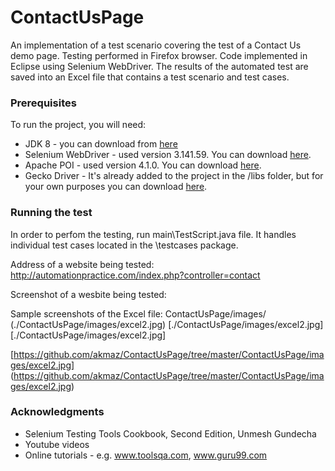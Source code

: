 # ContactUsPage
An implementation of a test scenario covering the test of a Contact Us demo page. Testing performed in Firefox browser. Code implemented in Eclipse using Selenium WebDriver. The results of the automated test are saved into an Excel file that contains a test scenario and test cases.

### Prerequisites
To run the project, you will need:
* JDK 8 - you can download from [here](https://www.oracle.com/technetwork/java/javase/downloads/jdk8-downloads-2133151.html)
* Selenium WebDriver - used version 3.141.59.
You can download [here](https://www.seleniumhq.org/download/).
* Apache POI - used version 4.1.0.
You can download [here](https://poi.apache.org/download.html#POI-4.1.0).
* Gecko Driver - 
It's already added to the project in the /libs folder, but for your own purposes you can download [here](https://github.com/mozilla/geckodriver/releases).

### Running the test

In order to perfom the testing, run main\TestScript.java file. It handles individual test cases located in the \testcases package.

Address of a website being tested:
http://automationpractice.com/index.php?controller=contact

Screenshot of a wesbite being tested:


Sample screenshots of the Excel file:
ContactUsPage/images/
(./ContactUsPage/images/excel2.jpg)
[./ContactUsPage/images/excel2.jpg]
[./ContactUsPage/images/excel2.jpg]

[https://github.com/akmaz/ContactUsPage/tree/master/ContactUsPage/images/excel2.jpg]
(https://github.com/akmaz/ContactUsPage/tree/master/ContactUsPage/images/excel2.jpg)
### Acknowledgments
* Selenium Testing Tools Cookbook, Second Edition, Unmesh Gundecha
* Youtube videos
* Online tutorials - e.g. www.toolsqa.com, www.guru99.com
